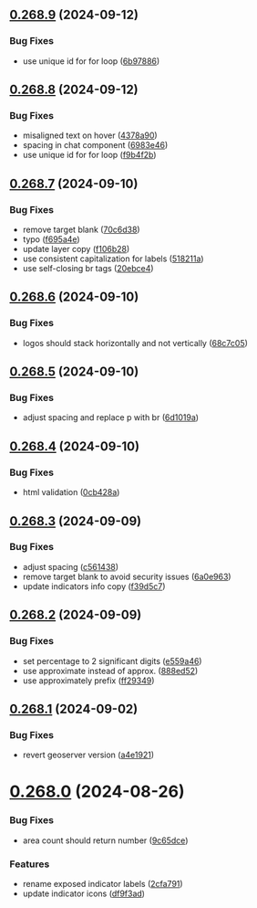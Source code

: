 ## [0.268.9](https://github.com/rodekruis/IBF-system/compare/v0.268.8...v0.268.9) (2024-09-12)


### Bug Fixes

* use unique id for for loop ([6b97886](https://github.com/rodekruis/IBF-system/commit/6b97886b1f088e2827f3a756cfdb7bf22c0730e2))



## [0.268.8](https://github.com/rodekruis/IBF-system/compare/v0.268.7...v0.268.8) (2024-09-12)


### Bug Fixes

* misaligned text on hover ([4378a90](https://github.com/rodekruis/IBF-system/commit/4378a90382a0c2cc6c2c01b301ffdd96d1b926ad))
* spacing in chat component ([6983e46](https://github.com/rodekruis/IBF-system/commit/6983e46d771b51fe6c11f635048f48b839dd0e71))
* use unique id for for loop ([f9b4f2b](https://github.com/rodekruis/IBF-system/commit/f9b4f2bddb0100897fba69a68b0c5b0ac7eb2671))



## [0.268.7](https://github.com/rodekruis/IBF-system/compare/v0.268.6...v0.268.7) (2024-09-10)


### Bug Fixes

* remove target blank ([70c6d38](https://github.com/rodekruis/IBF-system/commit/70c6d38b4906450518b210682d9189b1c39d8f02))
* typo ([f695a4e](https://github.com/rodekruis/IBF-system/commit/f695a4ec576093c48119022d8933286f8f610ea7))
* update layer copy ([f106b28](https://github.com/rodekruis/IBF-system/commit/f106b2880355da5ac4bd68c6d25ee96a3073b194))
* use consistent capitalization for labels ([518211a](https://github.com/rodekruis/IBF-system/commit/518211ae3c6c2578c5cb9f21d5722b738c3342c7))
* use self-closing br tags ([20ebce4](https://github.com/rodekruis/IBF-system/commit/20ebce46c3b3b740f7a9b0ee6ce62dae88e518bd))



## [0.268.6](https://github.com/rodekruis/IBF-system/compare/v0.268.5...v0.268.6) (2024-09-10)


### Bug Fixes

* logos should stack horizontally and not vertically ([68c7c05](https://github.com/rodekruis/IBF-system/commit/68c7c05acbb8965cbe2a419e922ae10cabb94d70))



## [0.268.5](https://github.com/rodekruis/IBF-system/compare/v0.268.4...v0.268.5) (2024-09-10)


### Bug Fixes

* adjust spacing and replace p with br ([6d1019a](https://github.com/rodekruis/IBF-system/commit/6d1019af60c8da418b7cc05694502ee0bc8a0012))



## [0.268.4](https://github.com/rodekruis/IBF-system/compare/v0.268.3...v0.268.4) (2024-09-10)


### Bug Fixes

* html validation ([0cb428a](https://github.com/rodekruis/IBF-system/commit/0cb428a6529a234721782c4492e0e6329e919799))



## [0.268.3](https://github.com/rodekruis/IBF-system/compare/v0.268.2...v0.268.3) (2024-09-09)


### Bug Fixes

* adjust spacing ([c561438](https://github.com/rodekruis/IBF-system/commit/c561438fd79057ea98bbf7ead73ef9bceb191639))
* remove target blank to avoid security issues ([6a0e963](https://github.com/rodekruis/IBF-system/commit/6a0e963d2a6d685785ed9c00177c582683b5f14d))
* update indicators info copy ([f39d5c7](https://github.com/rodekruis/IBF-system/commit/f39d5c75b4444f050d932cd9bc80fb604d202e62))



## [0.268.2](https://github.com/rodekruis/IBF-system/compare/v0.268.1...v0.268.2) (2024-09-09)


### Bug Fixes

* set percentage to 2 significant digits ([e559a46](https://github.com/rodekruis/IBF-system/commit/e559a46915defb4e70680a75fdd90289c7dbcf6c))
* use approximate instead of approx. ([888ed52](https://github.com/rodekruis/IBF-system/commit/888ed52f461be9b484b114475d5a6049c58d8fc8))
* use approximately prefix ([ff29349](https://github.com/rodekruis/IBF-system/commit/ff29349dee3bef15c3bea2ee1972beecf81e4934))



## [0.268.1](https://github.com/rodekruis/IBF-system/compare/v0.268.0...v0.268.1) (2024-09-02)


### Bug Fixes

* revert geoserver version ([a4e1921](https://github.com/rodekruis/IBF-system/commit/a4e19211503dda96eafae7b229576d1b23129d2d))



# [0.268.0](https://github.com/rodekruis/IBF-system/compare/v0.267.0...v0.268.0) (2024-08-26)


### Bug Fixes

* area count should return number ([9c65dce](https://github.com/rodekruis/IBF-system/commit/9c65dce3677a32b48d8d8f7512d967ad04047570))


### Features

* rename exposed indicator labels ([2cfa791](https://github.com/rodekruis/IBF-system/commit/2cfa791de0075c23876e8f20bfb04261c78387c9))
* update indicator icons ([df9f3ad](https://github.com/rodekruis/IBF-system/commit/df9f3ad5df09edfcedbc90e678f97ccb60f8d94d))



